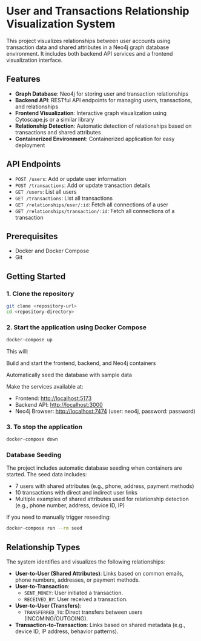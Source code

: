 # User and Transactions Relationship Visualization System

This project visualizes relationships between user accounts using transaction data and shared attributes in a Neo4j graph database environment. It includes both backend API services and a frontend visualization interface.

## Features

- **Graph Database**: Neo4j for storing user and transaction relationships
- **Backend API**: RESTful API endpoints for managing users, transactions, and relationships
- **Frontend Visualization**: Interactive graph visualization using Cytoscape.js or a similar library
- **Relationship Detection**: Automatic detection of relationships based on transactions and shared attributes
- **Containerized Environment**: Containerized application for easy deployment

## API Endpoints

- `POST /users`: Add or update user information
- `POST /transactions`: Add or update transaction details
- `GET /users`: List all users
- `GET /transactions`: List all transactions
- `GET /relationships/user/:id`: Fetch all connections of a user
- `GET /relationships/transaction/:id`: Fetch all connections of a transaction

## Prerequisites

- Docker and Docker Compose
- Git

## Getting Started

### 1. Clone the repository

```bash
git clone <repository-url>
cd <repository-directory>
```

### 2. Start the application using Docker Compose

```bash
docker-compose up
```

This will:

Build and start the frontend, backend, and Neo4j containers

Automatically seed the database with sample data

Make the services available at:

- Frontend: [http://localhost:5173](http://localhost:5173)
- Backend API: [http://localhost:3000](http://localhost:3000)
- Neo4j Browser: [http://localhost:7474](http://localhost:7474) (user: neo4j, password: password)

### 3. To stop the application

```bash
docker-compose down
```

### Database Seeding

The project includes automatic database seeding when containers are started. The seed data includes:

- 7 users with shared attributes (e.g., phone, address, payment methods)
- 10 transactions with direct and indirect user links
- Multiple examples of shared attributes used for relationship detection (e.g., phone number, address, device ID, IP)

If you need to manually trigger reseeding:

```bash
docker-compose run --rm seed
```

## Relationship Types

The system identifies and visualizes the following relationships:

- **User-to-User (Shared Attributes)**: Links based on common emails, phone numbers, addresses, or payment methods.
- **User-to-Transaction**:
  - `SENT_MONEY`: User initiated a transaction.
  - `RECEIVED_BY`: User received a transaction.
- **User-to-User (Transfers)**:
  - `TRANSFERRED_TO`: Direct transfers between users (INCOMING/OUTGOING).
- **Transaction-to-Transaction**: Links based on shared metadata (e.g., device ID, IP address, behavior patterns).
